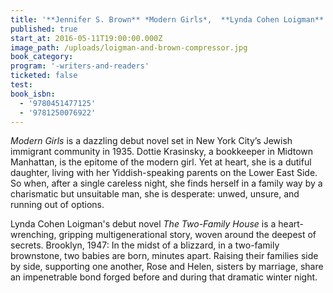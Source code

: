 ```yaml
---
title: '**Jennifer S. Brown** *Modern Girls*,  **Lynda Cohen Loigman** *The Two-Family House*'
published: true
start_at: 2016-05-11T19:00:00.000Z
image_path: /uploads/loigman-and-brown-compressor.jpg
book_category:
program: '-writers-and-readers'
ticketed: false
test:
book_isbn:
  - '9780451477125'
  - '9781250076922'
---
```



*Modern Girls* is a dazzling debut novel set in New York City’s Jewish immigrant community in 1935. Dottie Krasinsky, a bookkeeper in Midtown Manhattan, is the epitome of the modern girl. Yet at heart, she is a dutiful daughter, living with her Yiddish-speaking parents on the Lower East Side. So when, after a single careless night, she finds herself in a family way by a charismatic but unsuitable man, she is desperate: unwed, unsure, and running out of options.

Lynda Cohen Loigman's debut novel *The Two-Family House* is a heart-wrenching, gripping multigenerational story, woven around the deepest of secrets. Brooklyn, 1947: In the midst of a blizzard, in a two-family brownstone, two babies are born, minutes apart. Raising their families side by side, supporting one another, Rose and Helen, sisters by marriage, share an impenetrable bond forged before and during that dramatic winter night.